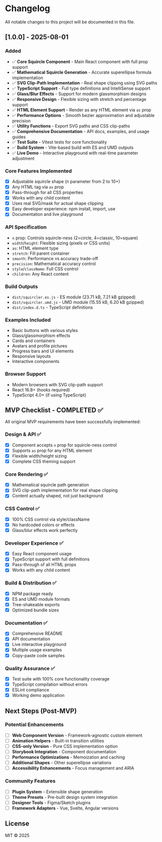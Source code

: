 # Changelog

All notable changes to this project will be documented in this file.

## [1.0.0] - 2025-08-01

### Added
- ✅ **Core Squircle Component** - Main React component with full prop support
- ✅ **Mathematical Squircle Generation** - Accurate superellipse formula implementation
- ✅ **SVG Clip-Path Implementation** - Real shape clipping using SVG paths
- ✅ **TypeScript Support** - Full type definitions and IntelliSense support
- ✅ **Glass/Blur Effects** - Support for modern glassmorphism designs
- ✅ **Responsive Design** - Flexible sizing with stretch and percentage support
- ✅ **HTML Element Support** - Render as any HTML element via `as` prop
- ✅ **Performance Options** - Smooth bezier approximation and adjustable precision
- ✅ **Utility Functions** - Export SVG paths and CSS clip-paths
- ✅ **Comprehensive Documentation** - API docs, examples, and usage guides
- ✅ **Test Suite** - Vitest tests for core functionality
- ✅ **Build System** - Vite-based build with ES and UMD outputs
- ✅ **Live Demo** - Interactive playground with real-time parameter adjustment

### Core Features Implemented
- [x] Adjustable squircle shape (n parameter from 2 to 10+)
- [x] Any HTML tag via `as` prop
- [x] Pass-through for all CSS properties
- [x] Works with any child content
- [x] Uses real SVG/mask for actual shape clipping
- [x] Easy developer experience: npm install, import, use
- [x] Documentation and live playground

### API Specification
- `n` prop: Controls squircle-ness (2=circle, 4=classic, 10=square)
- `width`/`height`: Flexible sizing (pixels or CSS units)
- `as`: HTML element type
- `stretch`: Fill parent container
- `smooth`: Performance vs accuracy trade-off
- `precision`: Mathematical accuracy control
- `style`/`className`: Full CSS control
- `children`: Any React content

### Build Outputs
- `dist/squircler.es.js` - ES module (23.71 kB, 7.21 kB gzipped)
- `dist/squircler.umd.js` - UMD module (15.55 kB, 6.20 kB gzipped)
- `dist/index.d.ts` - TypeScript definitions

### Examples Included
- Basic buttons with various styles
- Glass/glassmorphism effects
- Cards and containers
- Avatars and profile pictures
- Progress bars and UI elements
- Responsive layouts
- Interactive components

### Browser Support
- Modern browsers with SVG clip-path support
- React 16.8+ (hooks required)
- TypeScript 4.0+ (if using TypeScript)

## MVP Checklist - COMPLETED ✅

All original MVP requirements have been successfully implemented:

### Design & API ✅
- [x] Component accepts `n` prop for squircle-ness control
- [x] Supports `as` prop for any HTML element
- [x] Flexible width/height sizing
- [x] Complete CSS theming support

### Core Rendering ✅
- [x] Mathematical squircle path generation
- [x] SVG clip-path implementation for real shape clipping
- [x] Content actually shaped, not just background

### CSS Control ✅
- [x] 100% CSS control via style/className
- [x] No hardcoded colors or effects
- [x] Glass/blur effects work perfectly

### Developer Experience ✅
- [x] Easy React component usage
- [x] TypeScript support with full definitions
- [x] Pass-through of all HTML props
- [x] Works with any child content

### Build & Distribution ✅
- [x] NPM package ready
- [x] ES and UMD module formats
- [x] Tree-shakeable exports
- [x] Optimized bundle sizes

### Documentation ✅
- [x] Comprehensive README
- [x] API documentation
- [x] Live interactive playground
- [x] Multiple usage examples
- [x] Copy-paste code samples

### Quality Assurance ✅
- [x] Test suite with 100% core functionality coverage
- [x] TypeScript compilation without errors
- [x] ESLint compliance
- [x] Working demo application

## Next Steps (Post-MVP)

### Potential Enhancements
- [ ] **Web Component Version** - Framework-agnostic custom element
- [ ] **Animation Helpers** - Built-in transition utilities
- [ ] **CSS-only Version** - Pure CSS implementation option
- [ ] **Storybook Integration** - Component documentation
- [ ] **Performance Optimizations** - Memoization and caching
- [ ] **Additional Shapes** - Other superellipse variations
- [ ] **Accessibility Enhancements** - Focus management and ARIA

### Community Features
- [ ] **Plugin System** - Extensible shape generation
- [ ] **Theme Presets** - Pre-built design system integration
- [ ] **Designer Tools** - Figma/Sketch plugins
- [ ] **Framework Adapters** - Vue, Svelte, Angular versions

## License

MIT © 2025
